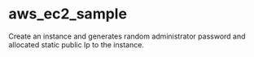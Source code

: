 # aws_ec2_sample
Create an instance and generates random administrator password and allocated static public Ip to the instance.
